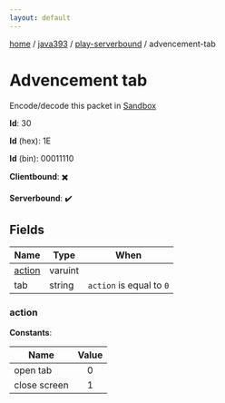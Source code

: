 ```yaml
---
layout: default
---
```


[home](/)  /  [java393](/protocol/java393)  /  [play-serverbound](/protocol/java393/play-serverbound)  /  advencement-tab

# Advencement tab

Encode/decode this packet in [Sandbox](../../../sandbox/java393#PlayServerbound.AdvencementTab)

**Id**: 30

**Id** (hex): 1E

**Id** (bin): 00011110

**Clientbound**: ✖️

**Serverbound**: ✔️

## Fields

Name | Type | When
---|---|:---:
[action](#action) | varuint | 
tab | string | <code>action</code> is equal to <code>0</code>

### action

**Constants**:

Name | Value
---|:---:
open tab | 0
close screen | 1
